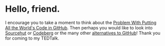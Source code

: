 # Hello, friend.

I encourage you to take a moment to think about the [Problem With Putting All the World's Code in GitHub](https://www.wired.com/2015/06/problem-putting-worlds-code-github/). Then perhaps you would like to look into [Sourcehut](https://sr.ht/) or [Codeberg](https://codeberg.org/) or the many other [alternatives to GitHub](https://alternativeto.net/software/github/)! Thank you for coming to my TEDTalk.
